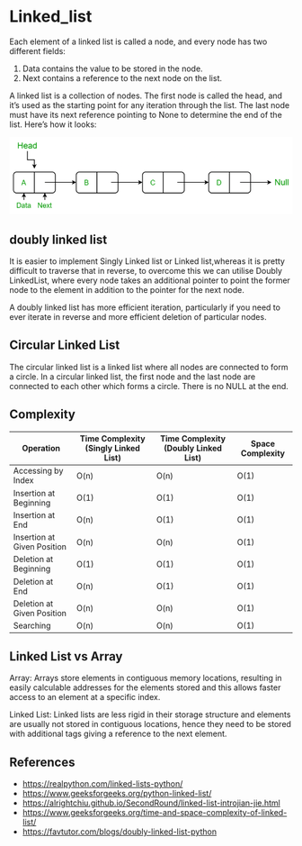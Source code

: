 # Linked_list

Each element of a linked list is called a node, and every node has two different fields:

1. Data contains the value to be stored in the node.
2. Next contains a reference to the next node on the list.

A linked list is a collection of nodes. The first node is called the head, and it’s used as the starting point for any iteration through the list. The last node must have its next reference pointing to None to determine the end of the list. Here’s how it looks:

![image](https://github.com/fangyu070899/Linked_list/blob/main/image/LLdrawio.png)

## doubly linked list

It is easier to implement Singly Linked list or Linked list,whereas it is pretty difficult to traverse that in reverse, to overcome this we can utilise Doubly LinkedList, where every node takes an additional pointer to point the former node to the element in addition to the pointer for the next node.

A doubly linked list has more efficient iteration, particularly if you need to ever iterate in reverse and more efficient deletion of particular nodes.

## Circular Linked List

The circular linked list is a linked list where all nodes are connected to form a circle. In a circular linked list, the first node and the last node are connected to each other which forms a circle. There is no NULL at the end.

## Complexity

| Operation                   | Time Complexity (Singly Linked List) | Time Complexity (Doubly Linked List) | Space Complexity |
| --------------------------- | ------------------------------------ | ------------------------------------ | ---------------- |
| Accessing by Index          | O(n)                                 | O(n)                                 | O(1)             |
| Insertion at Beginning      | O(1)                                 | O(1)                                 | O(1)             |
| Insertion at End            | O(n)                                 | O(1)                                 | O(1)             |
| Insertion at Given Position | O(n)                                 | O(n)                                 | O(1)             |
| Deletion at Beginning       | O(1)                                 | O(1)                                 | O(1)             |
| Deletion at End             | O(n)                                 | O(1)                                 | O(1)             |
| Deletion at Given Position  | O(n)                                 | O(n)                                 | O(1)             |
| Searching                   | O(n)                                 | O(n)                                 | O(1)             |

## Linked List vs Array

Array: Arrays store elements in contiguous memory locations, resulting in easily calculable addresses for the elements stored and this allows faster access to an element at a specific index.

Linked List: Linked lists are less rigid in their storage structure and elements are usually not stored in contiguous locations, hence they need to be stored with additional tags giving a reference to the next element.

## References

- https://realpython.com/linked-lists-python/
- https://www.geeksforgeeks.org/python-linked-list/
- https://alrightchiu.github.io/SecondRound/linked-list-introjian-jie.html
- https://www.geeksforgeeks.org/time-and-space-complexity-of-linked-list/
- https://favtutor.com/blogs/doubly-linked-list-python

